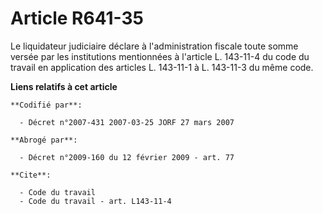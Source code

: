 # Article R641-35

Le liquidateur judiciaire déclare à l'administration fiscale toute somme versée par les institutions mentionnées à l'article
L. 143-11-4 du code du travail en application des articles L. 143-11-1 à L. 143-11-3 du même code.

**Liens relatifs à cet article**

	**Codifié par**:

	  - Décret n°2007-431 2007-03-25 JORF 27 mars 2007

	**Abrogé par**:

	  - Décret n°2009-160 du 12 février 2009 - art. 77

	**Cite**:

	  - Code du travail
	  - Code du travail - art. L143-11-4
